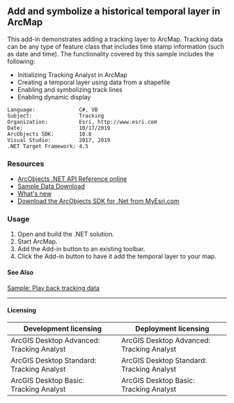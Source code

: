 ## Add and symbolize a historical temporal layer in ArcMap

  <div xmlns="http://www.w3.org/1999/xhtml" xmlns:my="http://schemas.microsoft.com/office/infopath/2003/myXSD/2006-02-10T23:25:53">This add-in demonstrates adding a tracking layer to ArcMap. Tracking data can be any type of feature class that includes time stamp information (such as date and time). The functionality covered by this sample includes the following:</div>

*   Initializing Tracking Analyst in ArcMap
*   Creating a temporal layer using data from a shapefile
*   Enabling and symbolizing track lines
*   Enabling dynamic display   


<!-- TODO: Fill this section below with metadata about this sample-->
```
Language:              C#, VB
Subject:               Tracking
Organization:          Esri, http://www.esri.com
Date:                  10/17/2019
ArcObjects SDK:        10.8
Visual Studio:         2017, 2019
.NET Target Framework: 4.5
```

### Resources

* [ArcObjects .NET API Reference online](http://desktop.arcgis.com/en/arcobjects/latest/net/webframe.htm)  
* [Sample Data Download](../../releases)  
* [What's new](http://desktop.arcgis.com/en/arcobjects/latest/net/webframe.htm#91cabc68-2271-400a-8ff9-c7fb25108546.htm)  
* [Download the ArcObjects SDK for .Net from MyEsri.com](https://my.esri.com/)  

### Usage
1. Open and build the .NET solution.  
1. Start ArcMap.  
1. Add the Add-in button to an existing toolbar.  
1. Click the Add-in button to have it add the temporal layer to your map.  







#### See Also  
[Sample: Play back tracking data](../../../Net/Tracking/Samples/TAPlaybackTrackingData)  


---------------------------------

#### Licensing  
| Development licensing | Deployment licensing | 
| ------------- | ------------- | 
| ArcGIS Desktop Advanced: Tracking Analyst | ArcGIS Desktop Advanced: Tracking Analyst |  
| ArcGIS Desktop Standard: Tracking Analyst | ArcGIS Desktop Standard: Tracking Analyst |  
| ArcGIS Desktop Basic: Tracking Analyst | ArcGIS Desktop Basic: Tracking Analyst |  


